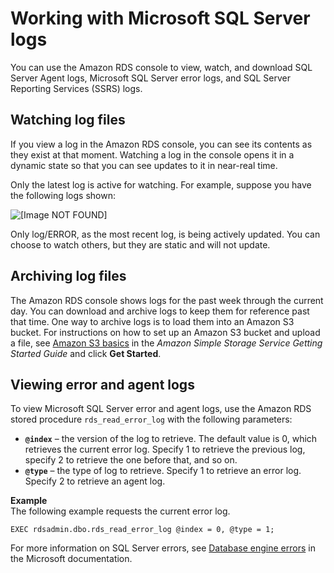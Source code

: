 # Working with Microsoft SQL Server logs<a name="Appendix.SQLServer.CommonDBATasks.Logs"></a>

You can use the Amazon RDS console to view, watch, and download SQL Server Agent logs, Microsoft SQL Server error logs, and SQL Server Reporting Services \(SSRS\) logs\.

## Watching log files<a name="Appendix.SQLServer.CommonDBATasks.Logs.Watch"></a>

If you view a log in the Amazon RDS console, you can see its contents as they exist at that moment\. Watching a log in the console opens it in a dynamic state so that you can see updates to it in near\-real time\.

Only the latest log is active for watching\. For example, suppose you have the following logs shown:

![\[Image NOT FOUND\]](http://docs.aws.amazon.com/AmazonRDS/latest/UserGuide/images/logs_sqlserver.png)

Only log/ERROR, as the most recent log, is being actively updated\. You can choose to watch others, but they are static and will not update\.

## Archiving log files<a name="Appendix.SQLServer.CommonDBATasks.Logs.Archive"></a>

The Amazon RDS console shows logs for the past week through the current day\. You can download and archive logs to keep them for reference past that time\. One way to archive logs is to load them into an Amazon S3 bucket\. For instructions on how to set up an Amazon S3 bucket and upload a file, see [Amazon S3 basics](https://docs.aws.amazon.com/AmazonS3/latest/gsg/AmazonS3Basics.html) in the *Amazon Simple Storage Service Getting Started Guide* and click **Get Started**\. 

## Viewing error and agent logs<a name="Appendix.SQLServer.CommonDBATasks.Logs.SP"></a>

To view Microsoft SQL Server error and agent logs, use the Amazon RDS stored procedure `rds_read_error_log` with the following parameters: 
+ **`@index`** – the version of the log to retrieve\. The default value is 0, which retrieves the current error log\. Specify 1 to retrieve the previous log, specify 2 to retrieve the one before that, and so on\. 
+ **`@type`** – the type of log to retrieve\. Specify 1 to retrieve an error log\. Specify 2 to retrieve an agent log\. 

**Example**  
The following example requests the current error log\.  

```
EXEC rdsadmin.dbo.rds_read_error_log @index = 0, @type = 1;
```

For more information on SQL Server errors, see [Database engine errors](https://docs.microsoft.com/en-us/sql/relational-databases/errors-events/database-engine-events-and-errors) in the Microsoft documentation\.